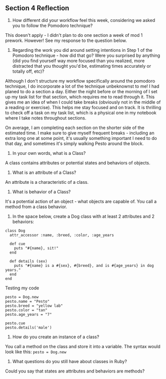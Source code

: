 ## Section 4 Reflection

1. How different did your workflow feel this week, considering we asked you to follow the Pomodoro technique?

This doesn't apply - I didn't plan to do one section a week of mod 1 prework. However! See my response to the question below.

1. Regarding the work you did around setting intentions in Step 1 of the Pomodoro technique - how did that go? Were you surprised by anything (did you find yourself way more focused than you realized, more distracted that you thought you'd be, estimating times accurately or totally off, etc)?

Although I don't structure my workflow specifically around the pomodoro technique, I do incorporate a lot of the technique unbeknownst to me! I had planed to do a section a day. Either the night before or the morning of I set up my task list for that section, which requires me to read through it. This gives me an idea of when I could take breaks (obviously not in the middle of a reading or exercise). This helps me stay focused and on track. It is thrilling to check off a task on my task list, which is a physical one in my notebook where I take notes throughout sections.

On average, I am completing each section on the shorter side of the estimated time. I make sure to give myself frequent breaks - including an extra long one at some point, it's usually something important I need to do that day, and sometimes it's simply walking Pesto around the block.

1. In your own words, what is a Class?

A class contains attributes or potential states and behaviors of objects.

1. What is an attribute of a Class?

An attribute is a characteristic of a class.

1. What is behavior of a Class?

It's a potential action of an object - what objects are capable of. You call a method from a class behavior.

1. In the space below, create a Dog class with at least 2 attributes and 2 behaviors:

```
class Dog
  attr_accessor :name, :breed, :color, :age_years

  def cue
    puts "#{name}, sit!"
  end

  def details (sex)
    puts "#{name} is a #{sex}, #{breed}, and is #{age_years} in dog years."
  end
end
```

Testing my code

```
pesto = Dog.new
pesto.name = "Pesto"
pesto.breed = "yellow lab"
pesto.color = "tan"
pesto.age_years = "7"

pesto.cue
pesto.details('male')
```

1. How do you create an instance of a class?

You call a method on the class and store it into a variable. The syntax would look like this: `pesto = Dog.new`

1. What questions do you still have about classes in Ruby?

Could you say that states are attributes and behaviors are methods?
